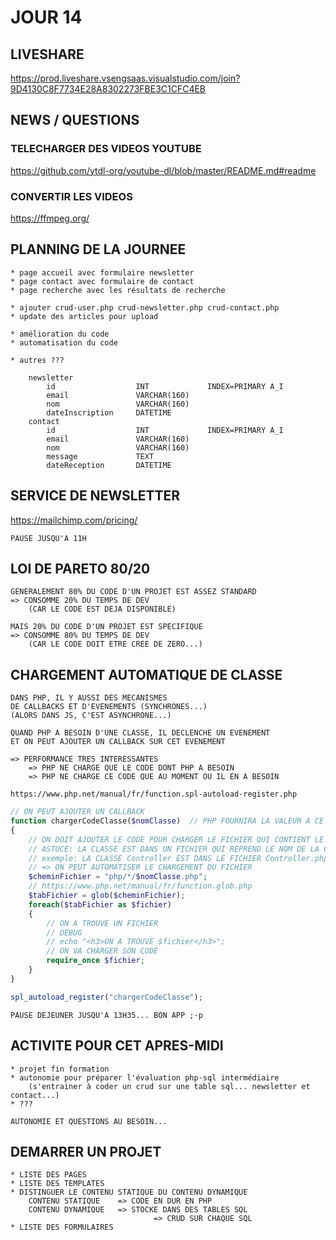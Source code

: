 # JOUR 14

## LIVESHARE

https://prod.liveshare.vsengsaas.visualstudio.com/join?9D4130C8F7734E28A8302273FBE3C1CFC4EB

## NEWS / QUESTIONS

### TELECHARGER DES VIDEOS YOUTUBE

https://github.com/ytdl-org/youtube-dl/blob/master/README.md#readme

### CONVERTIR LES VIDEOS

https://ffmpeg.org/


## PLANNING DE LA JOURNEE

    * page accueil avec formulaire newsletter
    * page contact avec formulaire de contact
    * page recherche avec les résultats de recherche

    * ajouter crud-user.php crud-newsletter.php crud-contact.php
    * update des articles pour upload

    * amélioration du code
    * automatisation du code

    * autres ???

        newsletter
            id                  INT             INDEX=PRIMARY A_I
            email               VARCHAR(160)
            nom                 VARCHAR(160)
            dateInscription     DATETIME
        contact
            id                  INT             INDEX=PRIMARY A_I
            email               VARCHAR(160)
            nom                 VARCHAR(160)
            message             TEXT
            dateReception       DATETIME

## SERVICE DE NEWSLETTER

https://mailchimp.com/pricing/


    PAUSE JUSQU'A 11H


## LOI DE PARETO 80/20

    GENERALEMENT 80% DU CODE D'UN PROJET EST ASSEZ STANDARD
    => CONSOMME 20% DU TEMPS DE DEV 
        (CAR LE CODE EST DEJA DISPONIBLE)

    MAIS 20% DU CODE D'UN PROJET EST SPECIFIQUE
    => CONSOMME 80% DU TEMPS DE DEV 
        (CAR LE CODE DOIT ETRE CREE DE ZERO...)

## CHARGEMENT AUTOMATIQUE DE CLASSE

    DANS PHP, IL Y AUSSI DES MECANISMES 
    DE CALLBACKS ET D'EVENEMENTS (SYNCHRONES...)
    (ALORS DANS JS, C'EST ASYNCHRONE...)

    QUAND PHP A BESOIN D'UNE CLASSE, IL DECLENCHE UN EVENEMENT 
    ET ON PEUT AJOUTER UN CALLBACK SUR CET EVENEMENT

    => PERFORMANCE TRES INTERESSANTES
        => PHP NE CHARGE QUE LE CODE DONT PHP A BESOIN
        => PHP NE CHARGE CE CODE QUE AU MOMENT OU IL EN A BESOIN

    https://www.php.net/manual/fr/function.spl-autoload-register.php

```php
// ON PEUT AJOUTER UN CALLBACK
function chargerCodeClasse($nomClasse)  // PHP FOURNIRA LA VALEUR A CE PARAMETRE
{
    // ON DOIT AJOUTER LE CODE POUR CHARGER LE FICHIER QUI CONTIENT LE CODE
    // ASTUCE: LA CLASSE EST DANS UN FICHIER QUI REPREND LE NOM DE LA CLASSE
    // exemple: LA CLASSE Controller EST DANS LE FICHIER Controller.php
    // => ON PEUT AUTOMATISER LE CHARGEMENT DU FICHIER
    $cheminFichier = "php/*/$nomClasse.php";
    // https://www.php.net/manual/fr/function.glob.php
    $tabFichier = glob($cheminFichier);
    foreach($tabFichier as $fichier)
    {
        // ON A TROUVE UN FICHIER
        // DEBUG
        // echo "<h3>ON A TROUVE $fichier</h3>";
        // ON VA CHARGER SON CODE
        require_once $fichier;
    }
}

spl_autoload_register("chargerCodeClasse");

```

    PAUSE DEJEUNER JUSQU'A 13H35... BON APP ;-p


## ACTIVITE POUR CET APRES-MIDI

    * projet fin formation
    * autonomie pour préparer l'évaluation php-sql intermédiaire
        (s'entrainer à coder un crud sur une table sql... newsletter et contact...)
    * ???

    AUTONOMIE ET QUESTIONS AU BESOIN...

## DEMARRER UN PROJET

    * LISTE DES PAGES
    * LISTE DES TEMPLATES
    * DISTINGUER LE CONTENU STATIQUE DU CONTENU DYNAMIQUE
        CONTENU STATIQUE    => CODE EN DUR EN PHP
        CONTENU DYNAMIQUE   => STOCKE DANS DES TABLES SQL
                                    => CRUD SUR CHAQUE SQL
    * LISTE DES FORMULAIRES

    

